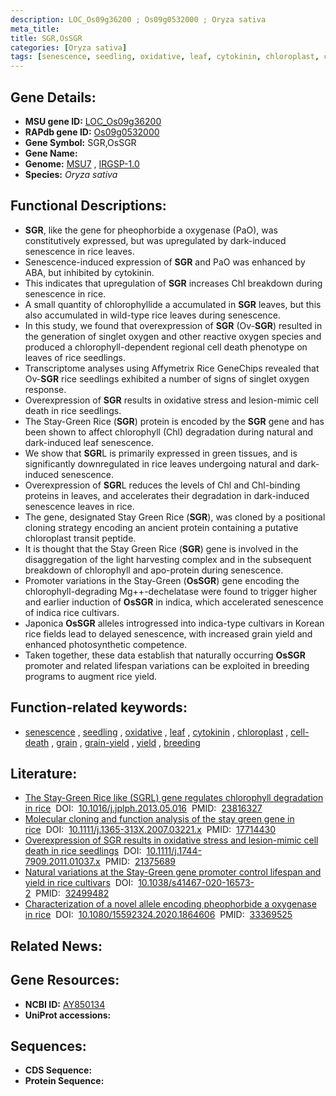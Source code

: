 ```yaml
---
description: LOC_Os09g36200 ; Os09g0532000 ; Oryza sativa
meta_title:
title: SGR,OsSGR
categories: [Oryza sativa]
tags: [senescence, seedling, oxidative, leaf, cytokinin, chloroplast, cell death, grain, grain yield, yield, breeding]
---
```


## Gene Details:
- **MSU gene ID:** [LOC_Os09g36200](http://rice.uga.edu/cgi-bin/ORF_infopage.cgi?orf=LOC_Os09g36200)  
- **RAPdb gene ID:** [Os09g0532000](https://rapdb.dna.affrc.go.jp/locus/?name=Os09g0532000)  
- **Gene Symbol:** SGR,OsSGR
- **Gene Name:**
- **Genome:**  [MSU7](http://rice.uga.edu/)&nbsp;,&nbsp;[IRGSP-1.0](https://rapdb.dna.affrc.go.jp/download/irgsp1.html)
- **Species:** *Oryza sativa*

## Functional Descriptions:
   - **SGR**, like the gene for pheophorbide a oxygenase (PaO), was constitutively expressed, but was upregulated by dark-induced senescence in rice leaves.
   - Senescence-induced expression of **SGR** and PaO was enhanced by ABA, but inhibited by cytokinin.
   - This indicates that upregulation of **SGR** increases Chl breakdown during senescence in rice.
   - A small quantity of chlorophyllide a accumulated in **SGR** leaves, but this also accumulated in wild-type rice leaves during senescence.
   - In this study, we found that overexpression of **SGR** (Ov-**SGR**) resulted in the generation of singlet oxygen and other reactive oxygen species and produced a chlorophyll-dependent regional cell death phenotype on leaves of rice seedlings.
   - Transcriptome analyses using Affymetrix Rice GeneChips revealed that Ov-**SGR** rice seedlings exhibited a number of signs of singlet oxygen response.
   - Overexpression of **SGR** results in oxidative stress and lesion-mimic cell death in rice seedlings.
   - The Stay-Green Rice (**SGR**) protein is encoded by the **SGR** gene and has been shown to affect chlorophyll (Chl) degradation during natural and dark-induced leaf senescence.
   - We show that **SGR**L is primarily expressed in green tissues, and is significantly downregulated in rice leaves undergoing natural and dark-induced senescence.
   - Overexpression of **SGR**L reduces the levels of Chl and Chl-binding proteins in leaves, and accelerates their degradation in dark-induced senescence leaves in rice.
   - The gene, designated Stay Green Rice (**SGR**), was cloned by a positional cloning strategy encoding an ancient protein containing a putative chloroplast transit peptide.
   - It is thought that the Stay Green Rice (**SGR**) gene is involved in the disaggregation of the light harvesting complex and in the subsequent breakdown of chlorophyll and apo-protein during senescence.
   - Promoter variations in the Stay-Green (**OsSGR**) gene encoding the chlorophyll-degrading Mg++-dechelatase were found to trigger higher and earlier induction of **OsSGR** in indica, which accelerated senescence of indica rice cultivars.
   - Japonica **OsSGR** alleles introgressed into indica-type cultivars in Korean rice fields lead to delayed senescence, with increased grain yield and enhanced photosynthetic competence.
   - Taken together, these data establish that naturally occurring **OsSGR** promoter and related lifespan variations can be exploited in breeding programs to augment rice yield.

## Function-related keywords:
   - [senescence](/tags/senescence/)&nbsp;,&nbsp;[seedling](/tags/seedling/)&nbsp;,&nbsp;[oxidative](/tags/oxidative/)&nbsp;,&nbsp;[leaf](/tags/leaf/)&nbsp;,&nbsp;[cytokinin](/tags/cytokinin/)&nbsp;,&nbsp;[chloroplast](/tags/chloroplast/)&nbsp;,&nbsp;[cell-death](/tags/cell-death/)&nbsp;,&nbsp;[grain](/tags/grain/)&nbsp;,&nbsp;[grain-yield](/tags/grain-yield/)&nbsp;,&nbsp;[yield](/tags/yield/)&nbsp;,&nbsp;[breeding](/tags/breeding/)

## Literature:
   - [The Stay-Green Rice like (SGRL) gene regulates chlorophyll degradation in rice](https://www.doi.org/10.1016/j.jplph.2013.05.016)&nbsp;&nbsp;DOI:&nbsp;&nbsp;[10.1016/j.jplph.2013.05.016](https://www.doi.org/10.1016/j.jplph.2013.05.016)&nbsp;&nbsp;PMID:&nbsp;&nbsp;[23816327](https://pubmed.ncbi.nlm.nih.gov/23816327/)
   - [Molecular cloning and function analysis of the stay green gene in rice](https://www.doi.org/10.1111/j.1365-313X.2007.03221.x)&nbsp;&nbsp;DOI:&nbsp;&nbsp;[10.1111/j.1365-313X.2007.03221.x](https://www.doi.org/10.1111/j.1365-313X.2007.03221.x)&nbsp;&nbsp;PMID:&nbsp;&nbsp;[17714430](https://pubmed.ncbi.nlm.nih.gov/17714430/)
   - [Overexpression of SGR results in oxidative stress and lesion-mimic cell death in rice seedlings](https://www.doi.org/10.1111/j.1744-7909.2011.01037.x)&nbsp;&nbsp;DOI:&nbsp;&nbsp;[10.1111/j.1744-7909.2011.01037.x](https://www.doi.org/10.1111/j.1744-7909.2011.01037.x)&nbsp;&nbsp;PMID:&nbsp;&nbsp;[21375689](https://pubmed.ncbi.nlm.nih.gov/21375689/)
   - [Natural variations at the Stay-Green gene promoter control lifespan and yield in rice cultivars](https://www.doi.org/10.1038/s41467-020-16573-2)&nbsp;&nbsp;DOI:&nbsp;&nbsp;[10.1038/s41467-020-16573-2](https://www.doi.org/10.1038/s41467-020-16573-2)&nbsp;&nbsp;PMID:&nbsp;&nbsp;[32499482](https://pubmed.ncbi.nlm.nih.gov/32499482/)
   - [Characterization of a novel allele encoding pheophorbide a oxygenase in rice](https://www.doi.org/10.1080/15592324.2020.1864606)&nbsp;&nbsp;DOI:&nbsp;&nbsp;[10.1080/15592324.2020.1864606](https://www.doi.org/10.1080/15592324.2020.1864606)&nbsp;&nbsp;PMID:&nbsp;&nbsp;[33369525](https://pubmed.ncbi.nlm.nih.gov/33369525/)

## Related News:

## Gene Resources:
- **NCBI ID:**  [AY850134](http://www.ncbi.nlm.nih.gov/nuccore/AY850134)
- **UniProt accessions:** [](https://www.uniprot.org/uniprotkb//entry)

## Sequences:
- **CDS Sequence:**
- **Protein Sequence:**

